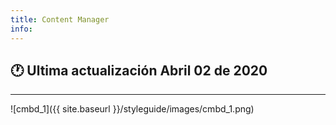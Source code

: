 ```yaml
---
title: Content Manager
info:
---
```

## 🕐 Ultima actualización Abril 02 de 2020
<hr>





![cmbd_1]({{ site.baseurl }}/styleguide/images/cmbd_1.png)

